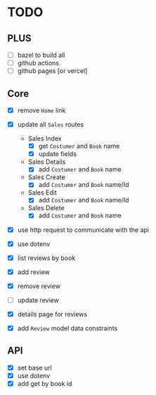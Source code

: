 # TODO

## PLUS

- [ ] bazel to build all
- [ ] github actions
- [ ] github pages [or vercel]

## Core
- [x] remove `Home` link
- [x] update all `Sales` routes
    - Sales Index
        - [x] get `Costumer` and `Book` name
        - [x] update fields
    - Sales Details
        - [x] add `Costumer` and `Book` name
    - Sales Create
        - [x] add `Costumer` and `Book` name/Id
    - Sales Edit
        - [x] add `Costumer` and `Book` name/Id
    - Sales Delete
        - [x] add `Costumer` and `Book` name

- [x] use http request to communicate with the api 
- [x] use dotenv

- [x] list reviews by book
- [x] add review
- [x] remove review
- [ ] update review
- [x] details page for reviews
- [x] add `Review` model data constraints

## API
- [x] set base url
- [x] use dotenv
- [x] add get by book id